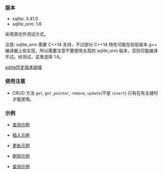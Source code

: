 
### 版本

- sqlite: 3.41.0
- sqlite_orm: 1.6

采用源文件测试方式。

注意: sqlite_orm 需要 C++14 支持，不过部分 C++14 特性可能在较低版本 g++ 编译器上有实现，所以需要注意不要使用太高的 sqlite_orm 版本，否则可能编译不过。经测试，这里选择 1.6。

[sqlite历史版本链接](https://www.sqlite.org/cgi/src/taglist)


### 使用注意

- CRUD 方法 `get`, `get_pointer`, `remove`, `update`(不是 `insert`) 只有在有主键时才能使用。


### 示例

- [查询示例](02_second/select.cpp)
- [插入示例](02_second/insert.cpp)
- [更新示例](02_second/update.cpp)
- [删除示例](02_second/delete.cpp)

- [查询示例](02_second/students.cpp)